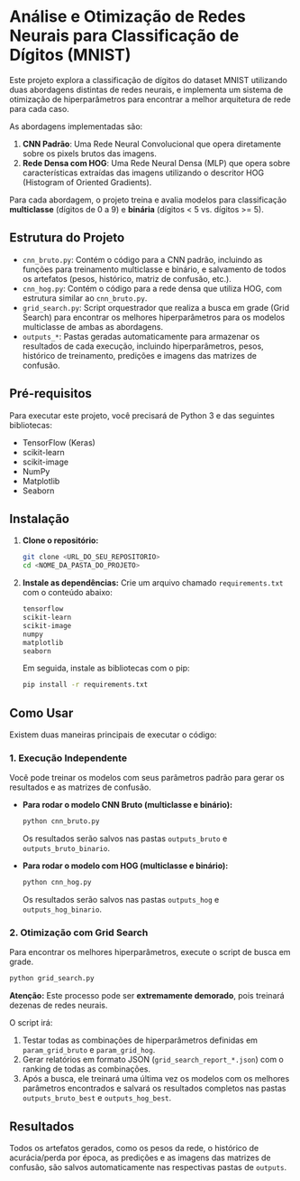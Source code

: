 # Análise e Otimização de Redes Neurais para Classificação de Dígitos (MNIST)

Este projeto explora a classificação de dígitos do dataset MNIST utilizando duas abordagens distintas de redes neurais, e implementa um sistema de otimização de hiperparâmetros para encontrar a melhor arquitetura de rede para cada caso.

As abordagens implementadas são:
1.  **CNN Padrão**: Uma Rede Neural Convolucional que opera diretamente sobre os pixels brutos das imagens.
2.  **Rede Densa com HOG**: Uma Rede Neural Densa (MLP) que opera sobre características extraídas das imagens utilizando o descritor HOG (Histogram of Oriented Gradients).

Para cada abordagem, o projeto treina e avalia modelos para classificação **multiclasse** (dígitos de 0 a 9) e **binária** (dígitos < 5 vs. dígitos >= 5).

## Estrutura do Projeto

-   `cnn_bruto.py`: Contém o código para a CNN padrão, incluindo as funções para treinamento multiclasse e binário, e salvamento de todos os artefatos (pesos, histórico, matriz de confusão, etc.).
-   `cnn_hog.py`: Contém o código para a rede densa que utiliza HOG, com estrutura similar ao `cnn_bruto.py`.
-   `grid_search.py`: Script orquestrador que realiza a busca em grade (Grid Search) para encontrar os melhores hiperparâmetros para os modelos multiclasse de ambas as abordagens.
-   `outputs_*`: Pastas geradas automaticamente para armazenar os resultados de cada execução, incluindo hiperparâmetros, pesos, histórico de treinamento, predições e imagens das matrizes de confusão.

## Pré-requisitos

Para executar este projeto, você precisará de Python 3 e das seguintes bibliotecas:

-   TensorFlow (Keras)
-   scikit-learn
-   scikit-image
-   NumPy
-   Matplotlib
-   Seaborn

## Instalação

1.  **Clone o repositório:**
    ```bash
    git clone <URL_DO_SEU_REPOSITORIO>
    cd <NOME_DA_PASTA_DO_PROJETO>
    ```

2.  **Instale as dependências:**
    Crie um arquivo chamado `requirements.txt` com o conteúdo abaixo:
    ```txt
    tensorflow
    scikit-learn
    scikit-image
    numpy
    matplotlib
    seaborn
    ```
    Em seguida, instale as bibliotecas com o pip:
    ```bash
    pip install -r requirements.txt
    ```

## Como Usar

Existem duas maneiras principais de executar o código:

### 1. Execução Independente

Você pode treinar os modelos com seus parâmetros padrão para gerar os resultados e as matrizes de confusão.

-   **Para rodar o modelo CNN Bruto (multiclasse e binário):**
    ```bash
    python cnn_bruto.py
    ```
    Os resultados serão salvos nas pastas `outputs_bruto` e `outputs_bruto_binario`.

-   **Para rodar o modelo com HOG (multiclasse e binário):**
    ```bash
    python cnn_hog.py
    ```
    Os resultados serão salvos nas pastas `outputs_hog` e `outputs_hog_binario`.

### 2. Otimização com Grid Search

Para encontrar os melhores hiperparâmetros, execute o script de busca em grade.

```bash
python grid_search.py
```

**Atenção:** Este processo pode ser **extremamente demorado**, pois treinará dezenas de redes neurais.

O script irá:
1.  Testar todas as combinações de hiperparâmetros definidas em `param_grid_bruto` e `param_grid_hog`.
2.  Gerar relatórios em formato JSON (`grid_search_report_*.json`) com o ranking de todas as combinações.
3.  Após a busca, ele treinará uma última vez os modelos com os melhores parâmetros encontrados e salvará os resultados completos nas pastas `outputs_bruto_best` e `outputs_hog_best`.

## Resultados

Todos os artefatos gerados, como os pesos da rede, o histórico de acurácia/perda por época, as predições e as imagens das matrizes de confusão, são salvos automaticamente nas respectivas pastas de `outputs`.